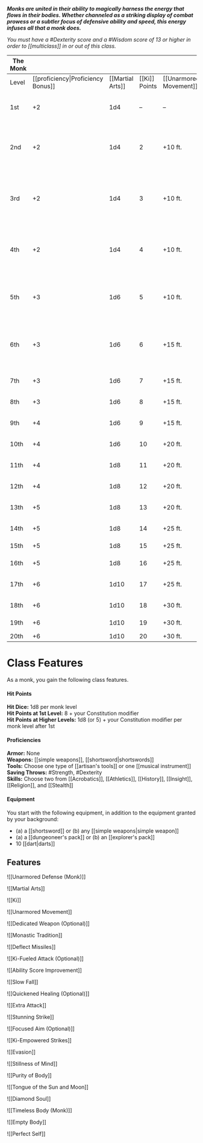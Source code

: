 **_Monks are united in their ability to magically harness the energy that flows in their bodies. Whether channeled as a striking display of combat prowess or a subtler focus of defensive ability and speed, this energy infuses all that a monk does._**

_You must have a #Dexterity score and a #Wisdom score of 13 or higher in order to [[multiclass]] in or out of this class._

| The Monk |                                    |              |           |                    |                                                                          |
| -------- | ---------------------------------- | ------------ | --------- | ------------------ | ------------------------------------------------------------------------ |
| Level    | [[proficiency\|Proficiency Bonus]] | [[Martial Arts]] | [[Ki]] Points | [[Unarmored Movement]] | Features                                                                 |
| 1st      | +2                                 | 1d4          | –         | –                  | [[Unarmored Defense (Barbarian)]], [[Martial Arts]]                          |
| 2nd      | +2                                 | 1d4          | 2         | +10 ft.            | [[Ki]], [[Unarmored Movement]], _[[Dedicated Weapon (Optional)]]_                    |
| 3rd      | +2                                 | 1d4          | 3         | +10 ft.            | [[Monastic Tradition]], [[Deflect Missiles]], _[[Ki-Fueled Attack (Optional)]]_      |
| 4th      | +2                                 | 1d4          | 4         | +10 ft.            | [[Ability Score Improvement]], [[Slow Fall]], _[[Quickened Healing (Optional)]]_ |
| 5th      | +3                                 | 1d6          | 5         | +10 ft.            | [[Extra Attack]], [[Stunning Strike]], _[[Focused Aim (Optional)]]_                  |
| 6th      | +3                                 | 1d6          | 6         | +15 ft.            | [[Ki-Empowered Strikes]], [[Monastic Tradition]] feature                         |
| 7th      | +3                                 | 1d6          | 7         | +15 ft.            | [[Evasion]], [[Stillness of Mind]]                                               |
| 8th      | +3                                 | 1d6          | 8         | +15 ft.            | [[Ability Score Improvement]]                                            |
| 9th      | +4                                 | 1d6          | 9         | +15 ft.            | [[Unarmored Movement]] improvement                                           |
| 10th     | +4                                 | 1d6          | 10        | +20 ft.            | [[Purity of Body]]                                                           |
| 11th     | +4                                 | 1d8          | 11        | +20 ft.            | [[Monastic Tradition]] feature                                               |
| 12th     | +4                                 | 1d8          | 12        | +20 ft.            | [[Ability Score Improvement]]                                            |
| 13th     | +5                                 | 1d8          | 13        | +20 ft.            | [[Tongue of the Sun and Moon]]                                               |
| 14th     | +5                                 | 1d8          | 14        | +25 ft.            | [[Diamond Soul]]                                                             |
| 15th     | +5                                 | 1d8          | 15        | +25 ft.            | [[Timeless Body (Monk)]]                                                            |
| 16th     | +5                                 | 1d8          | 16        | +25 ft.            | [[Ability Score Improvement]]                                            |
| 17th     | +6                                 | 1d10         | 17        | +25 ft.            | [[Monastic Tradition]] feature                                               |
| 18th     | +6                                 | 1d10         | 18        | +30 ft.            | [[Empty Body]]                                                               |
| 19th     | +6                                 | 1d10         | 19        | +30 ft.            | [[Ability Score Improvement]]                                            |
| 20th     | +6                                 | 1d10         | 20        | +30 ft.            | [[Perfect Self]]                                                             |

# Class Features
As a monk, you gain the following class features.

#### Hit Points
**Hit Dice:** 1d8 per monk level  
**Hit Points at 1st Level:** 8 + your Constitution modifier  
**Hit Points at Higher Levels:** 1d8 (or 5) + your Constitution modifier per monk level after 1st

#### Proficiencies
**Armor:** None  
**Weapons:** [[simple weapons]], [[shortsword|shortswords]]  
**Tools:** Choose one type of [[artisan's tools]] or one [[musical instrument]]  
**Saving Throws:** #Strength, #Dexterity  
**Skills:** Choose two from [[Acrobatics]], [[Athletics]], [[History]], [[Insight]], [[Religion]], and [[Stealth]]

#### Equipment
You start with the following equipment, in addition to the equipment granted by your background:
- (a) a [[shortsword]] or (b) any [[simple weapons|simple weapon]]
- (a) a [[dungeoneer's pack]] or (b) an [[explorer's pack]]
- 10 [[dart|darts]]

## Features

![[Unarmored Defense (Monk)]]

![[Martial Arts]]

![[Ki]]

![[Unarmored Movement]]

![[Dedicated Weapon (Optional)]]  

![[Monastic Tradition]]


![[Deflect Missiles]]

![[Ki-Fueled Attack (Optional)]]

![[Ability Score Improvement]]

![[Slow Fall]]

![[Quickened Healing (Optional)]]

![[Extra Attack]]

![[Stunning Strike]]

![[Focused Aim (Optional)]]

![[Ki-Empowered Strikes]]

![[Evasion]]

![[Stillness of Mind]]

![[Purity of Body]]

![[Tongue of the Sun and Moon]]

![[Diamond Soul]]

![[Timeless Body (Monk)]]

![[Empty Body]]

![[Perfect Self]]
